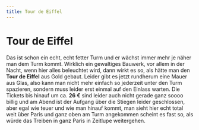 ```yaml
---
title: Tour de Eiffel
---
```


# Tour de Eiffel

Das ist schon ein echt, echt fetter Turm und er wächst immer mehr je näher man dem Turm kommt. Wirklich ein gewaltiges Bauwerk, vor allem in der Nacht, wenn hier alles beleuchtet wird, dann wirkt es so, als hätte man den **Tour de Eiffel** aus Gold gebaut. Leider gibt es jetzt rundherum eine Mauer aus Glas, also kann man nicht mehr einfach so jederzeit unter den Turm spazieren, sondern muss leider erst einmal auf den Einlass warten. Die Tickets bis hinauf um ca. **26 €** sind leider auch nicht gerade ganz soooo billig und am Abend ist der Aufgang über die Stiegen leider geschlossen, aber egal wie teuer und wie man hinauf kommt, man sieht hier echt total weit über Paris und ganz oben am Turm angekommen scheint es fast so, als würde das Treiben in ganz Paris in Zeitlupe weitergehen.

<AnImage src="paris/tour-de-eiffel-2.jpg" alt="Tour de Eiffel" class="mb-5" />
<AnImage src="paris/tour-de-eiffel-3.jpg" alt="Tour de Eiffel" class="mb-5" />
<AnImage src="paris/tour-de-eiffel-4.jpg" alt="Tour de Eiffel" class="mb-5" />